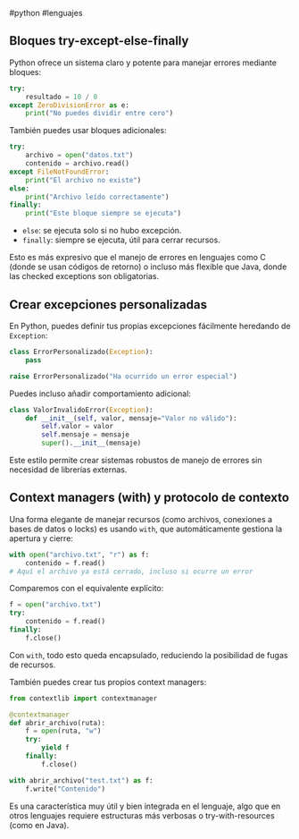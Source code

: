 #python #lenguajes

## Bloques try-except-else-finally

Python ofrece un sistema claro y potente para manejar errores mediante bloques:

```python
try:
    resultado = 10 / 0
except ZeroDivisionError as e:
    print("No puedes dividir entre cero")
```

También puedes usar bloques adicionales:

```python
try:
    archivo = open("datos.txt")
    contenido = archivo.read()
except FileNotFoundError:
    print("El archivo no existe")
else:
    print("Archivo leído correctamente")
finally:
    print("Este bloque siempre se ejecuta")
```

- `else`: se ejecuta solo si no hubo excepción.
- `finally`: siempre se ejecuta, útil para cerrar recursos.

Esto es más expresivo que el manejo de errores en lenguajes como C (donde se usan códigos de retorno) o incluso más flexible que Java, donde las checked exceptions son obligatorias.

## Crear excepciones personalizadas

En Python, puedes definir tus propias excepciones fácilmente heredando de `Exception`:

```python
class ErrorPersonalizado(Exception):
    pass

raise ErrorPersonalizado("Ha ocurrido un error especial")
```

Puedes incluso añadir comportamiento adicional:

```python
class ValorInvalidoError(Exception):
    def __init__(self, valor, mensaje="Valor no válido"):
        self.valor = valor
        self.mensaje = mensaje
        super().__init__(mensaje)
```

Este estilo permite crear sistemas robustos de manejo de errores sin necesidad de librerías externas.

## Context managers (with) y protocolo de contexto

Una forma elegante de manejar recursos (como archivos, conexiones a bases de datos o locks) es usando `with`, que automáticamente gestiona la apertura y cierre:

```python
with open("archivo.txt", "r") as f:
    contenido = f.read()
# Aquí el archivo ya está cerrado, incluso si ocurre un error
```

Comparemos con el equivalente explícito:

```python
f = open("archivo.txt")
try:
    contenido = f.read()
finally:
    f.close()
```

Con `with`, todo esto queda encapsulado, reduciendo la posibilidad de fugas de recursos.

También puedes crear tus propios context managers:

```python
from contextlib import contextmanager

@contextmanager
def abrir_archivo(ruta):
    f = open(ruta, "w")
    try:
        yield f
    finally:
        f.close()

with abrir_archivo("test.txt") as f:
    f.write("Contenido")
```

Es una característica muy útil y bien integrada en el lenguaje, algo que en otros lenguajes requiere estructuras más verbosas o try-with-resources (como en Java).